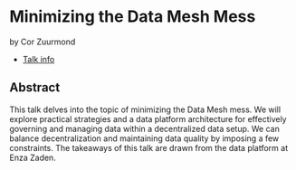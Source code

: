 # Minimizing the Data Mesh Mess
by Cor Zuurmond
* [Talk info](https://amsterdam2023.pydata.org/cfp/talk/G7RBN9/)
## Abstract
This talk delves into the topic of minimizing the Data Mesh mess. We will explore practical strategies and a data platform architecture for effectively governing and managing data within a decentralized data setup. We can balance decentralization and maintaining data quality by imposing a few constraints. The takeaways of this talk are drawn from the data platform at Enza Zaden.
